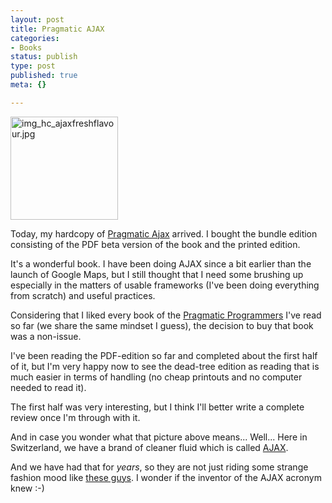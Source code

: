 ```yaml
---
layout: post
title: Pragmatic AJAX
categories:
- Books
status: publish
type: post
published: true
meta: {}

---
```

<div class="floatimgauto"><img alt="img_hc_ajaxfreshflavour.jpg" src="http://www.gnegg.ch/archives/img_hc_ajaxfreshflavour.jpg" width="172" height="165" /></div>
<p>Today, my hardcopy of <a href="http://pragmaticprogrammer.com/titles/ajax/index.html">Pragmatic Ajax</a> arrived. I bought the bundle edition consisting of the PDF beta version of the book and the printed edition.</p>
<p>It's a wonderful book. I have been doing AJAX since a bit earlier than the launch of Google Maps, but I still thought that I need some brushing up especially in the matters of usable frameworks (I've been doing everything from scratch) and useful practices.</p>
<p>Considering that I liked every book of the <a href="http://www.pragprog.com">Pragmatic Programmers</a> I've read so far (we share the same mindset I guess), the decision to buy that book was a non-issue.</p>
<p>I've been reading the PDF-edition so far and completed about the first half of it, but I'm very happy now to see the dead-tree edition as reading that is much easier in terms of handling (no cheap printouts and no computer needed to read it).</p>
<p>The first half was very interesting, but I think I'll better write a complete review once I'm through with it.</p>
<p>And in case you wonder what that picture above means... Well... Here in Switzerland, we have a brand of cleaner fluid which is called <a href="http://www.colgate.ch/de/products/householdcare/allpurpose.shtml#">AJAX</a>.</p>
<p>And we have had that for <em>years</em>, so they are not just riding some strange fashion mood like <a href="http://www.flickr.com/photos/ristau/111447814/">these guys</a>. I wonder if the inventor of the AJAX acronym knew :-)</p>
